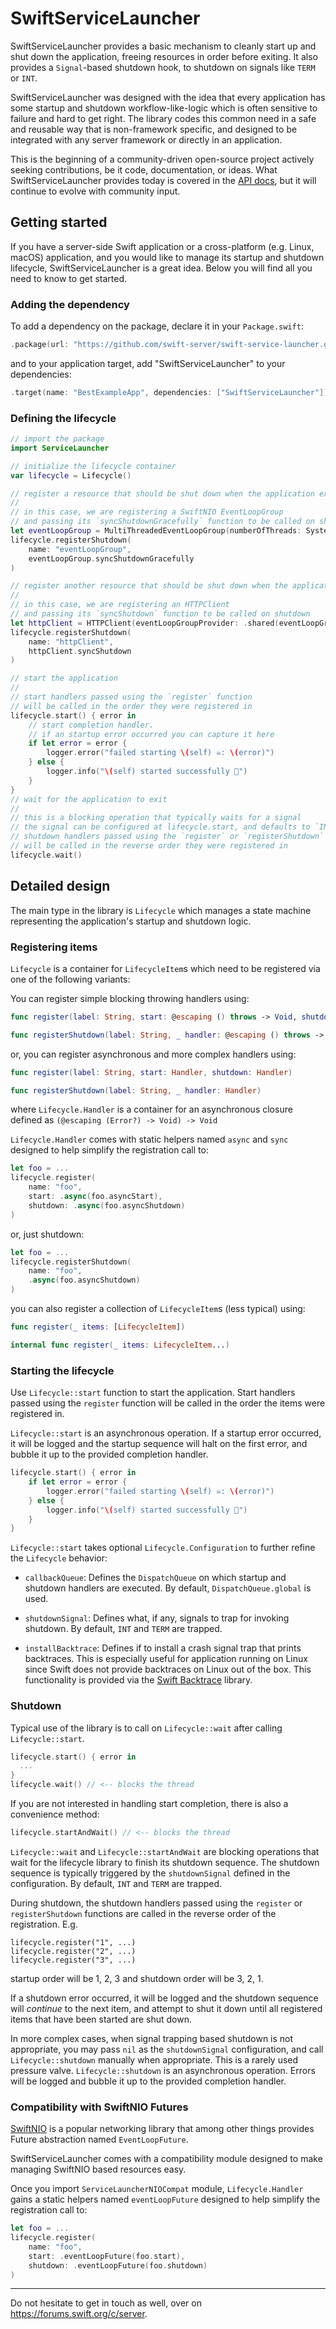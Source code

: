 # SwiftServiceLauncher

SwiftServiceLauncher provides a basic mechanism to cleanly start up and shut down the application, freeing resources in order before exiting.
It also provides a `Signal`-based shutdown hook, to shutdown on signals like `TERM` or `INT`.

SwiftServiceLauncher was designed with the idea that every application has some startup and shutdown workflow-like-logic which is often sensitive to failure and hard to get right.
The library codes this common need in a safe and reusable way that is non-framework specific, and designed to be integrated with any server framework or directly in an application.

This is the beginning of a community-driven open-source project actively seeking contributions, be it code, documentation, or ideas. What SwiftServiceLauncher provides today is covered in the [API docs](https://swift-server.github.io/swift-service-launcher/), but it will continue to evolve with community input.

## Getting started

If you have a server-side Swift application or a cross-platform (e.g. Linux, macOS) application, and you would like to manage its startup and shutdown lifecycle, SwiftServiceLauncher is a great idea. Below you will find all you need to know to get started.

### Adding the dependency

To add a dependency on the package, declare it in your `Package.swift`:

```swift
.package(url: "https://github.com/swift-server/swift-service-launcher.git", from: "1.0.0"),
```

and to your application target, add "SwiftServiceLauncher" to your dependencies:

```swift
.target(name: "BestExampleApp", dependencies: ["SwiftServiceLauncher"]),
```

###  Defining the lifecycle

```swift
// import the package
import ServiceLauncher

// initialize the lifecycle container
var lifecycle = Lifecycle()

// register a resource that should be shut down when the application exits.
//
// in this case, we are registering a SwiftNIO EventLoopGroup
// and passing its `syncShutdownGracefully` function to be called on shutdown
let eventLoopGroup = MultiThreadedEventLoopGroup(numberOfThreads: System.coreCount)
lifecycle.registerShutdown(
    name: "eventLoopGroup",
    eventLoopGroup.syncShutdownGracefully
)

// register another resource that should be shut down when the application exits.
//
// in this case, we are registering an HTTPClient
// and passing its `syncShutdown` function to be called on shutdown
let httpClient = HTTPClient(eventLoopGroupProvider: .shared(eventLoopGroup))
lifecycle.registerShutdown(
    name: "httpClient",
    httpClient.syncShutdown
)

// start the application
//
// start handlers passed using the `register` function
// will be called in the order they were registered in
lifecycle.start() { error in
    // start completion handler.
    // if an startup error occurred you can capture it here
    if let error = error {
        logger.error("failed starting \(self) ☠️: \(error)")
    } else {
        logger.info("\(self) started successfully 🚀")
    }
}
// wait for the application to exit
//
// this is a blocking operation that typically waits for a signal
// the signal can be configured at lifecycle.start, and defaults to `INT` and `TERM`
// shutdown handlers passed using the `register` or `registerShutdown` functions
// will be called in the reverse order they were registered in
lifecycle.wait()
```

## Detailed design

The main type in the library is `Lifecycle` which manages a state machine representing the application's startup and shutdown logic.

### Registering items

`Lifecycle` is a container for `LifecycleItem`s which need to be registered via one of the following variants:

You can register simple blocking throwing handlers using:

```swift
func register(label: String, start: @escaping () throws -> Void, shutdown: @escaping () throws -> Void)

func registerShutdown(label: String, _ handler: @escaping () throws -> Void)
```

or, you can register asynchronous and more complex handlers using:

```swift
func register(label: String, start: Handler, shutdown: Handler)

func registerShutdown(label: String, _ handler: Handler)
```

where `Lifecycle.Handler` is a container for an asynchronous closure defined as  `(@escaping (Error?) -> Void) -> Void`

`Lifecycle.Handler` comes with static helpers named `async` and `sync` designed to help simplify the registration call to:

```swift
let foo = ...
lifecycle.register(
    name: "foo",
    start: .async(foo.asyncStart),
    shutdown: .async(foo.asyncShutdown)
)
```

or, just shutdown:

```swift
let foo = ...
lifecycle.registerShutdown(
    name: "foo",
    .async(foo.asyncShutdown)
)
```


you can also register a collection of `LifecycleItem`s (less typical) using:

```swift
func register(_ items: [LifecycleItem])

internal func register(_ items: LifecycleItem...)
```

### Starting the lifecycle

Use `Lifecycle::start` function to start the application. Start handlers passed using the `register` function will be called in the order the items were registered in.

`Lifecycle::start` is an asynchronous operation. If a startup error occurred, it will be logged and the startup sequence will halt on the first error, and bubble it up to the provided completion handler.

```swift
lifecycle.start() { error in
    if let error = error {
        logger.error("failed starting \(self) ☠️: \(error)")
    } else {
        logger.info("\(self) started successfully 🚀")
    }
}
```

`Lifecycle::start` takes optional `Lifecycle.Configuration` to further refine the `Lifecycle` behavior:

* `callbackQueue`: Defines the `DispatchQueue` on which startup and shutdown handlers are executed. By default, `DispatchQueue.global` is used.

* `shutdownSignal`: Defines what, if any, signals to trap for invoking shutdown. By default, `INT` and `TERM` are trapped.

* `installBacktrace`: Defines if to install a crash signal trap that prints backtraces. This is especially useful for application running on Linux since Swift does not provide backtraces on Linux out of the box. This functionality is provided via the [Swift Backtrace](https://github.com/swift-server/swift-backtrace) library.

### Shutdown

Typical use of the library is to call on `Lifecycle::wait` after calling `Lifecycle::start`.

```swift
lifecycle.start() { error in
  ...   
}
lifecycle.wait() // <-- blocks the thread
```

If you are not interested in handling start completion, there is also a convenience method:

```swift
lifecycle.startAndWait() // <-- blocks the thread
```

`Lifecycle::wait` and `Lifecycle::startAndWait` are blocking operations that wait for the lifecycle library to finish its shutdown sequence.
The shutdown sequence is typically triggered by the `shutdownSignal` defined in the configuration. By default, `INT` and `TERM` are trapped.

During shutdown, the shutdown handlers passed using the `register` or `registerShutdown` functions are called in the reverse order of the registration. E.g.

```
lifecycle.register("1", ...)
lifecycle.register("2", ...)
lifecycle.register("3", ...)
```

startup order will be 1, 2, 3 and shutdown order will be 3, 2, 1.

If a shutdown error occurred, it will be logged and the shutdown sequence will *continue* to the next item, and attempt to shut it down until all registered items that have been started are shut down.

In more complex cases, when signal trapping based shutdown is not appropriate, you may pass `nil` as the `shutdownSignal` configuration, and call `Lifecycle::shutdown` manually when appropriate. This is a rarely used pressure valve. `Lifecycle::shutdown` is an asynchronous operation. Errors will be logged and bubble it up to the provided completion handler.

### Compatibility with SwiftNIO Futures

[SwiftNIO](https://github.com/apple/swift-nio) is a popular networking library that among other things provides Future abstraction named `EventLoopFuture`.

SwiftServiceLauncher comes with a compatibility module designed to make managing SwiftNIO based resources easy.

Once you import `ServiceLauncherNIOCompat` module, `Lifecycle.Handler` gains a static helpers named `eventLoopFuture` designed to help simplify the registration call to:

```swift
let foo = ...
lifecycle.register(
    name: "foo",
    start: .eventLoopFuture(foo.start),
    shutdown: .eventLoopFuture(foo.shutdown)
)
```

-------


Do not hesitate to get in touch as well, over on https://forums.swift.org/c/server.
